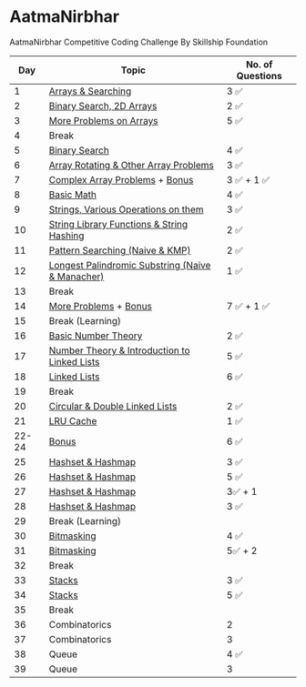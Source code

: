 # AatmaNirbhar
AatmaNirbhar Competitive Coding Challenge By Skillship Foundation


| Day  | Topic                     | No. of Questions       | 
| --- | ---------------------------- | ----------------- |
| 1  | [Arrays & Searching](https://github.com/nehasangeetajha/AatmaNirbhar/tree/master/Week%201/Day1)                   |  3 ✅      |
| 2   | [Binary Search, 2D Arrays](https://github.com/nehasangeetajha/AatmaNirbhar/tree/master/Week%201/Day2)                |  2 ✅     |
| 3   | [More Problems on Arrays](https://github.com/nehasangeetajha/AatmaNirbhar/tree/master/Week%201/Day3) |  5 ✅        |
| 4   | Break                    |            |
| 5   | [Binary Search](https://github.com/nehasangeetajha/AatmaNirbhar/tree/master/Week%201/Day5)                     |  4 ✅        |
| 6   | [Array Rotating & Other Array Problems](https://github.com/nehasangeetajha/AatmaNirbhar/tree/master/Week%201/Day6)                     |  3 ✅        |
| 7   | [Complex Array Problems](https://github.com/nehasangeetajha/AatmaNirbhar/tree/master/Week%201/Day7) + [Bonus](https://github.com/nehasangeetajha/AatmaNirbhar/tree/master/Week%201/Bonus)                   |  3 ✅   + 1   ✅    |
| 8   | [Basic Math](https://github.com/nehasangeetajha/AatmaNirbhar/tree/master/Week%202/Day%208)                     |  4 ✅        |
| 9   | [Strings, Various Operations on them](https://github.com/nehasangeetajha/AatmaNirbhar/tree/master/Week%202/Day%209)                     |  3 ✅        |
| 10   | [String Library Functions & String Hashing](https://github.com/nehasangeetajha/AatmaNirbhar/tree/master/Week%202/Day10)                     |  2 ✅        |
| 11   | [Pattern Searching (Naive & KMP)](https://github.com/nehasangeetajha/AatmaNirbhar/tree/master/Week%202/Day11)                     |  2 ✅      |
| 12   | [Longest Palindromic Substring (Naive & Manacher)](https://github.com/nehasangeetajha/AatmaNirbhar/tree/master/Week%202/Day12)                     |  1 ✅      |
| 13   | Break                    |            |
| 14   | [More Problems](https://github.com/nehasangeetajha/AatmaNirbhar/tree/master/Week%202/Day14) + [Bonus](https://github.com/nehasangeetajha/AatmaNirbhar/tree/master/Week%202/Bonus)                   |  7 ✅   + 1 ✅    |
| 15   | Break (Learning)                   |     |
| 16   | [Basic Number Theory](https://github.com/nehasangeetajha/AatmaNirbhar/tree/master/Week%203/Day16)                   |  2 ✅   |
| 17   | [Number Theory & Introduction to Linked Lists](https://github.com/nehasangeetajha/AatmaNirbhar/tree/master/Week%203/Day17)                   |  5 ✅   |
| 18   | [Linked Lists](https://github.com/nehasangeetajha/AatmaNirbhar/tree/master/Week%203/Day18)                   |  6 ✅  |
| 19   | Break                 |    |
| 20   | [Circular & Double Linked Lists](https://github.com/nehasangeetajha/AatmaNirbhar/tree/master/Week%203/Day20)                   |  2 ✅  |
| 21  | [LRU Cache](https://github.com/nehasangeetajha/AatmaNirbhar/tree/master/Week%203/Day21)                   |  1 ✅  |
| 22-24  | [Bonus](https://github.com/nehasangeetajha/AatmaNirbhar/tree/master/Week%203/Bonus)                   |   6 ✅  |
| 25  | [Hashset & Hashmap](https://github.com/nehasangeetajha/AatmaNirbhar/tree/master/Week%204/Day25)                   |   3 ✅ |
| 26  | [Hashset & Hashmap](https://github.com/nehasangeetajha/AatmaNirbhar/tree/master/Week%204/Day26)                   |   5 ✅ |
| 27  | [Hashset & Hashmap](https://github.com/nehasangeetajha/AatmaNirbhar/tree/master/Week%204/Day27)                  |   3✅ + 1 |
| 28  | [Hashset & Hashmap](https://github.com/nehasangeetajha/AatmaNirbhar/tree/master/Week%204/Day28)             |   3 ✅ |
| 29   | Break (Learning)                   |     |
| 30   | [Bitmasking](https://github.com/nehasangeetajha/AatmaNirbhar/tree/master/Week%205/Day30)                  |   4 ✅ |
| 31   | [Bitmasking](https://github.com/nehasangeetajha/AatmaNirbhar/tree/master/Week%205/Day31)                 |   5✅ + 2 |
| 32   | Break                  |   |
| 33   | [Stacks](https://github.com/nehasangeetajha/AatmaNirbhar/tree/master/Week%205/Day33)                  |   3 ✅|
| 34   | [Stacks](https://github.com/nehasangeetajha/AatmaNirbhar/tree/master/Week%205/Day34)                 |   5 ✅ |
| 35   | Break                |   |
| 36   | Combinatorics                |   2 |
| 37   | Combinatorics                |   3 |
| 38   | Queue              |   4 ✅ |
| 39   | Queue               |   3 |

